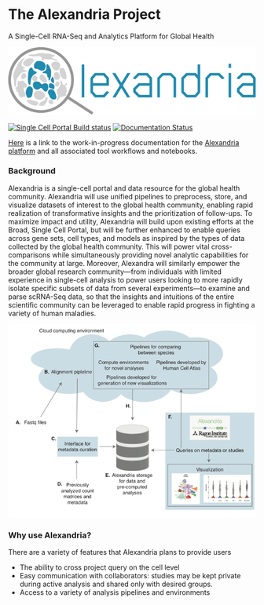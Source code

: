 # The Alexandria Project
A Single-Cell RNA-Seq and Analytics Platform for Global Health
  
![logo](docs/imgs/logo.png)

[![Single Cell Portal Build status](https://img.shields.io/circleci/build/github/broadinstitute/single_cell_portal.svg)](https://circleci.com/gh/broadinstitute/single_cell_portal)
[![Documentation Status](https://readthedocs.org/projects/alexandria-scrna-data-library/badge/?version=latest)](https://alexandria-scrna-data-library.readthedocs.io/en/latest/?badge=latest)

[Here](https://alexandria-scrna-data-library.readthedocs.io/en/latest/) is a link to the work-in-progress documentation for the [Alexandria platform](https://singlecell.broadinstitute.org/single_cell?scpbr=the-alexandria-project) and all associated tool workflows and notebooks.

### Background

Alexandria is a single-cell portal and data resource for the global health community.
Alexandria will use unified pipelines to preprocess, store, and visualize datasets of interest to the global health community, enabling rapid realization of transformative insights and the prioritization of follow-ups. To maximize impact and utility, Alexandria will build upon existing efforts at the Broad, Single Cell Portal, but will be further enhanced to enable queries across gene sets, cell types, and models as inspired by the types of data collected by the global health community. This will power vital cross-comparisons while simultaneously providing novel analytic capabilities for the community at large. Moreover, Alexandra will similarly empower the broader global research community—from individuals with limited experience in single-cell analysis to power users looking to more rapidly isolate specific subsets of data from several experiments—to examine and parse scRNA-Seq data, so that the insights and intuitions of the entire scientific community can be leveraged to enable rapid progress in fighting a variety of human maladies.

![flowchart](docs/imgs/flowchart.png)

### Why use Alexandria?
There are a variety of features that Alexandria plans to provide users 
- The ability to cross project query on the cell level
- Easy communication with collaborators: studies may be kept private during active analysis and shared only with desired groups.
- Access to a variety of analysis pipelines and environments